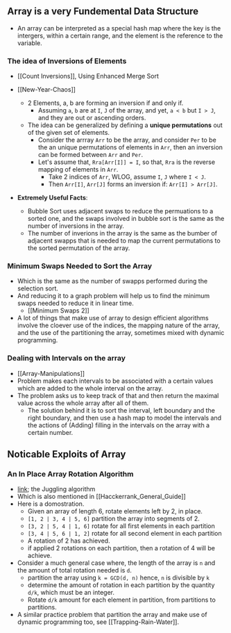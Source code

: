 ## Array is a very Fundemental Data Structure

* An array can be interpreted as a special hash map where the key is the intergers, within a certain range, and the element is the reference to the variable.

### The idea of Inversions of Elements
* [[Count Inversions]], Using Enhanced Merge Sort
* [[New-Year-Chaos]]
	* 2 Elements, a, b are forming an inversion if and only if. 
		* Assuming `a`, `b` are at `I`, `J` of the array, and yet, `a < b` but `I > J`, and they are out or ascending orders. 
	* The idea can be generalized by defining a **unique permutations** out of the given set of elements. 
		* Consider the arrray `Arr` to be the array, and consider `Per` to be the an unique permutations of elements in `Arr`, then an inversion can be formed between `Arr` and `Per`. 
		* Let's assume that, `Rra[Arr[I]] = I`, so that, `Rra` is the reverse mapping of elements in `Arr`. 
			* Take 2 indices of `Arr`, WLOG, assume `I`, `J` where `I < J`. 
			* Then `Arr[I]`, `Arr[J]` forms an inversion if: `Arr[I] > Arr[J]`. 

* **Extremely Useful Facts**: 
	* Bubble Sort uses adjacent swaps to reduce the permuations to a sorted one, and the swaps involved in bubble sort is the same as the number of inversions in the array.
	* The number of inverions in the array is the same as the bumber of adjacent swapps that is needed to map the current permutations to the sorted permutation of the array.

### Minimum Swaps Needed to Sort the Array

* Which is the same as the number of swapps performed during the selection sort. 
* And reducing it to a graph problem will help us to find the minimum swaps needed to reduce it in linear time. 
	* [[Minimum Swaps 2]]
* A lot of things that make use of array to design efficient algorithms involve the cloever use of the indices, the mapping nature of the array, and the use of the partitioning the array, sometimes mixed with dynamic programming.

### Dealing with Intervals on the array 
* [[Array-Manipulations]]
* Problem makes each intervals to be associated with a certain values which are added to the whole interval on the array. 
* The problem asks us to keep track of that and then return the maximal value across the whole array after all of them. 
	* The solution behind it is to sort the interval, left boundary and the right boundary, and then use a hash map to model the intervals and the actions of  (Adding) filling in the intervals on the array with a certain number. 

## Noticable Exploits of Array
### An In Place Array Rotation Algorithm
* [link](https://www.geeksforgeeks.org/array-rotation/); the Juggling algorithm
* Which is also mentioned in [[Hacckerrank_General_Guide]]
* Here is a domostration.
	* Given an array of length 6, rotate elements left by 2, in place.
	* `[1, 2 | 3, 4 | 5, 6]` partition the array into segments of 2.
	* `[3, 2 | 5, 4 | 1, 6]` rotate for all first elements in each partition
	* `[3, 4 | 5, 6 | 1, 2]` rotate for all second element in each partition
	* A rotation of 2 has achieved.
	* if applied 2 rotations on each partition, then a rotation of 4 will be achieve. 
* Consider a much general case where, the length of the array is `n` and the amount of total rotation needed is `d`.
	* partition the array using `k = GCD(d, n)` hence, `n` is divisible by `k`
	* determine the amount of rotation in each partition by the quantity `d/k`, which must be an integer.
	* Rotate `d/k` amount for each element in partition, from partitions to partitions.
* A similar practice problem that partition the array and make use of dynamic programming too, see [[Trapping-Rain-Water]].